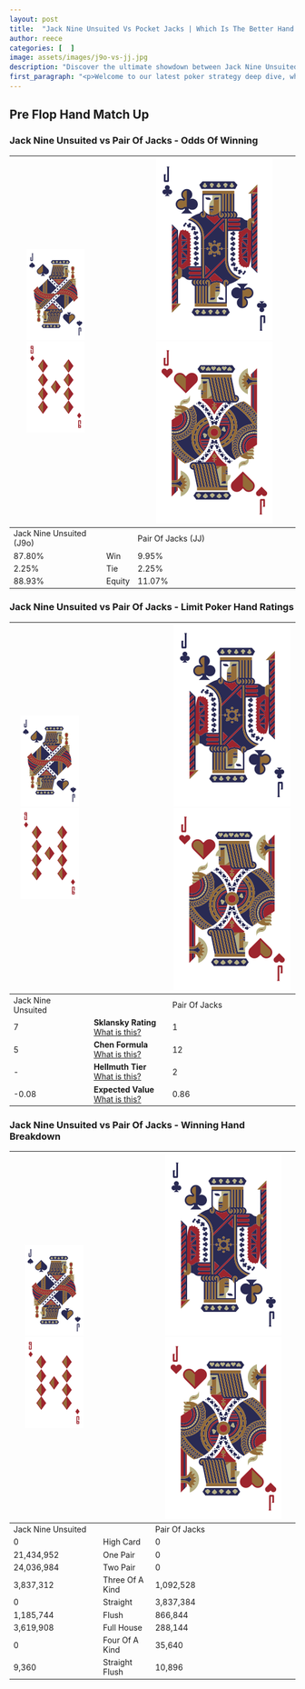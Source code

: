 ```yaml
---
layout: post
title:  "Jack Nine Unsuited Vs Pocket Jacks | Which Is The Better Hand In Poker? A Complete Guide"
author: reece
categories: [  ]
image: assets/images/j9o-vs-jj.jpg
description: "Discover the ultimate showdown between Jack Nine Unsuited and Pair Of Jacks in poker! Uncover the odds, strategies, and scenarios where one hand triumphs over the other. Get ready to up your poker game with this thrilling analysis."
first_paragraph: "<p>Welcome to our latest poker strategy deep dive, where we're pitting two distinct hands against each other in a high-stakes showdown: Jack Nine Unsuited vs Pair Of Jacks.</p><p>In the dynamic world of poker, every decision counts, and knowing which hand holds the upper hand is key to your success at the table.</p><p>In this article, we'll dissect these two hands, explore the scenarios where one dominates the other, and equip you with the knowledge to make strategic choices that can tip the odds in your favor.</p><p>Get ready to unravel the intriguing dynamics of these poker hands and elevate your game to new heights.</p>"
---
```




[comment]: # (sp0)

## Pre Flop Hand Match Up

<div class="table hand-ratings" markdown="1"> 



### Jack Nine Unsuited vs Pair Of Jacks - Odds Of Winning


    
| ![image info](assets/images/hand1/J.png) ![image info](assets/images/hand1/9o.png) |  | ![image info](assets/images/hand2/J.png) ![image info](assets/images/hand2/Jo.png) |
| -------- | -------- | -------- |
| Jack Nine Unsuited (J9o) |  | Pair Of Jacks (JJ) |
| 87.80% | Win | 9.95% |
| 2.25% | Tie | 2.25% |
| 88.93% | Equity | 11.07% |




[comment]: # (sp1)



### Jack Nine Unsuited vs Pair Of Jacks - Limit Poker Hand Ratings


    
| ![image info](assets/images/hand1/J.png) ![image info](assets/images/hand1/9o.png) |  | ![image info](assets/images/hand2/J.png) ![image info](assets/images/hand2/Jo.png) |
| -------- | -------- | -------- |
| Jack Nine Unsuited |  | Pair Of Jacks |
| 7 | **Sklansky Rating** [What is this?](/sklansky-rating-explained) | 1 |
| 5 | **Chen Formula** [What is this?](/chen-formula-explained) | 12 |
| - | **Hellmuth Tier** [What is this?](/Hellmuth-tier-explained) | 2 |
| -0.08 | **Expected Value** [What is this?](/expected-value-explained) | 0.86 |




[comment]: # (sp2)



### Jack Nine Unsuited vs Pair Of Jacks - Winning Hand Breakdown


    
| ![image info](assets/images/hand1/J.png) ![image info](assets/images/hand1/9o.png) |  | ![image info](assets/images/hand2/J.png) ![image info](assets/images/hand2/Jo.png) |
| -------- | -------- | -------- |
| Jack Nine Unsuited |  | Pair Of Jacks |
| 0 | High Card | 0 |
| 21,434,952 | One Pair | 0 |
| 24,036,984 | Two Pair | 0 |
| 3,837,312 | Three Of A Kind | 1,092,528 |
| 0 | Straight | 3,837,384 |
| 1,185,744 | Flush | 866,844 |
| 3,619,908 | Full House | 288,144 |
| 0 | Four Of A Kind | 35,640 |
| 9,360 | Straight Flush | 10,896 |




[comment]: # (sp3)



</div>

[comment]: # (sp4)



[comment]: # (sp5)

